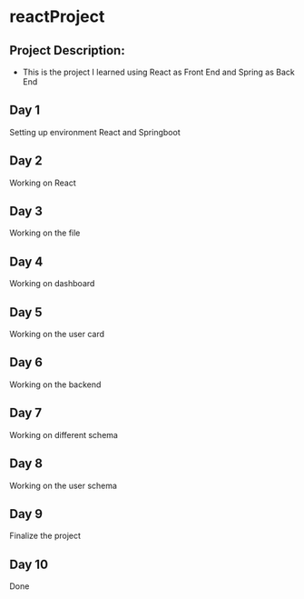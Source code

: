 # reactProject

## Project Description:
- This is the project I learned using React as Front End and Spring as Back End

## Day 1
Setting up environment React and Springboot

## Day 2 
Working on React 

## Day 3
Working on the file

## Day 4
Working on dashboard

## Day 5
Working on the user card

## Day 6 
Working on the backend

## Day 7 
Working on different schema

## Day 8
Working on the user schema

## Day 9
Finalize the project

## Day 10
Done
